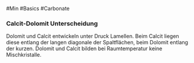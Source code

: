 #Min #Basics #Carbonate 

### Calcit-Dolomit Unterscheidung

Dolomit und Calcit entwickeln unter Druck Lamellen. Beim Calcit liegen diese entlang der langen diagonale der Spaltflächen, beim Dolomit entlang der kurzen.
Dolomit und Calcit bilden bei Raumtemperatur keine Mischkristalle.
<!--ID: 1705934303342-->
